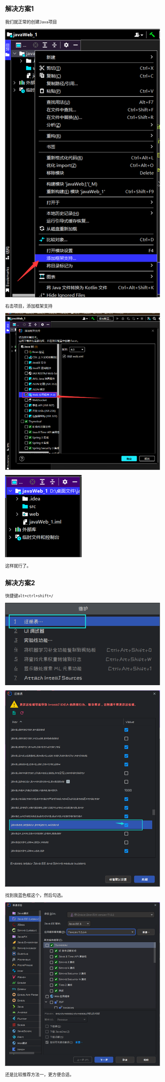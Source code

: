 ## 解决方案1

我们就正常的创建`Java`项目

![image-20220827180625427](assets/202208271806507.png)

右击项目，添加框架支持

![image-20220827180707066](assets/202208271807120.png)

![image-20220827180729226](assets/202208271807259.png)

这样就行了。

## 解决方案2

快捷键`alt+ctrl+shift+/`

![img](assets/202208270359394.png)

![img](assets/202208270400413.png)

找到我蓝色框这个，然后勾选。



![img](assets/202208270400597.png)

还是比较推荐方法一，更方便合适。